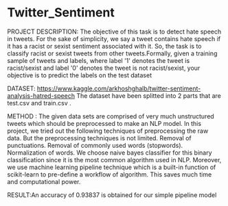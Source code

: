 # Twitter_Sentiment
PROJECT DESCRIPTION: The objective of this task is to detect hate speech in tweets. For the sake of simplicity, we say a tweet contains hate speech if it has a racist or sexist sentiment associated with it. So, the task is to classify racist or sexist tweets from other tweets.Formally, given a training sample of tweets and labels, where label '1' denotes the tweet is racist/sexist and label '0' denotes the tweet is not racist/sexist, your objective is to predict the labels on the test dataset

DATASET: https://www.kaggle.com/arkhoshghalb/twitter-sentiment-analysis-hatred-speech 
The dataset have been splitted into 2 parts that are test.csv and train.csv .

METHOD : The given data sets are comprised of very much unstructured tweets which should be preprocessed to make an NLP model. In this project, we tried out the following techniques of preprocessing the raw data. But the preprocessing techniques is not limited.
Removal of punctuations.
Removal of commonly used words (stopwords).
Normalization of words.
We choose naive bayes classifier for this binary classification since it is the most common algorithm used in NLP. Moreover, we use machine learning pipeline technique which is a built-in function of scikit-learn to pre-define a workflow of algorithm. This saves much time and computational power.


RESULT:An accuracy of 0.93837 is obtained for our simple pipeline model

